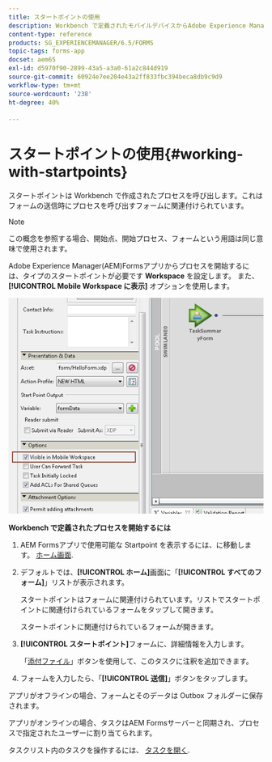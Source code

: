 ```yaml
---
title: スタートポイントの使用
description: Workbench で定義されたモバイルデバイスからAdobe Experience Manager Formsプロセスを操作する手順です。
content-type: reference
products: SG_EXPERIENCEMANAGER/6.5/FORMS
topic-tags: forms-app
docset: aem65
exl-id: d5970f90-2899-43a5-a3a0-61a2c844d919
source-git-commit: 60924e7ee204e43a2ff833fbc394beca8db9c9d9
workflow-type: tm+mt
source-wordcount: '238'
ht-degree: 40%

---
```


# スタートポイントの使用{#working-with-startpoints}

スタートポイントは Workbench で作成されたプロセスを呼び出します。これはフォームの送信時にプロセスを呼び出すフォームに関連付けられています。

>[!NOTE]
>
>この概念を参照する場合、開始点、開始プロセス、フォームという用語は同じ意味で使用されます。

Adobe Experience Manager(AEM)Formsアプリからプロセスを開始するには、タイプのスタートポイントが必要です **Workspace** を設定します。 また、 **[!UICONTROL Mobile Workspace に表示]** オプションを使用します。

![mws_startpoint_select_option](assets/mws_startpoint_select_option.png)

**Workbench で定義されたプロセスを開始するには**

1. AEM Formsアプリで使用可能な Startpoint を表示するには、に移動します。 [ホーム画面](../../forms/using/home-screen.md).
1. デフォルトでは、**[!UICONTROL ホーム]**&#x200B;画面に「**[!UICONTROL すべてのフォーム]**」リストが表示されます。

   スタートポイントはフォームに関連付けられています。リストでスタートポイントに関連付けられているフォームをタップして開きます。

   スタートポイントに関連付けられているフォームが開きます。

1. **[!UICONTROL スタートポイント]**&#x200B;フォームに、詳細情報を入力します。

   「[添付ファイル](../../forms/using/add-attachments.md)」ボタンを使用して、このタスクに注釈を追加できます。

1. フォームを入力したら、「**[!UICONTROL 送信]**」ボタンをタップします。

アプリがオフラインの場合、フォームとそのデータは Outbox フォルダーに保存されます。

アプリがオンラインの場合、タスクはAEM Formsサーバーと同期され、プロセスで指定されたユーザーに割り当てられます。

タスクリスト内のタスクを操作するには、 [タスクを開く](/help/forms/using/open-task.md).
